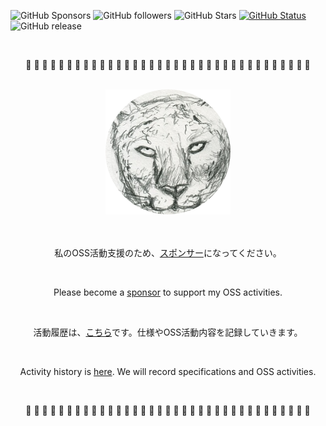 ![GitHub Sponsors](https://img.shields.io/github/sponsors/takkii?style=social) ![GitHub followers](https://img.shields.io/github/followers/takkii?style=social) ![GitHub Stars](https://img.shields.io/github/stars/takkii?style=social) [![GitHub Status](https://img.shields.io/github/last-commit/takkii/takkii.svg?style=flat)](GitHub) ![GitHub release](https://img.shields.io/github/release/takkii/takkii.svg?style=flat)

<br />

<div align="center">
   <p> 🎉 🎉 🎉 🎉 🎉 🎉 🎉 🎉 🎉 🎉 🎉 🎉 🎉 🎉 🎉 🎉 🎉 🎉 🎉 🎉 🎉 🎉 🎉 🎉 🎉 🎉 🎉 🎉 🎉 🎉 🎉 🎉 🎉 🎉 🎉  </p>
</div>

<br />

<div align="center">
  <img src="https://github.com/takkii/takkii/blob/main/images/tiger.png" alt="snow leopard" title="logo">
</div>
<br /><br />

<div align="center">
   <p>私のOSS活動支援のため、<a href="https://github.com/sponsors/takkii">スポンサー</a>になってください。</p>
   <br />
   <p>Please become a <a href="https://github.com/sponsors/takkii">sponsor</a> to support my OSS activities.</p>
   <br />
   <p>活動履歴は、<a href="https://github.com/takkii/takkii/blob/main/news.md">こちら</a>です。仕様やOSS活動内容を記録していきます。</p>
   <br />
   <p>Activity history is <a href="https://github.com/takkii/takkii/blob/main/news.md">here</a>. We will record specifications and OSS activities.</p>
   <br />
</div>

<div align="center">
   <p> 🎉 🎉 🎉 🎉 🎉 🎉 🎉 🎉 🎉 🎉 🎉 🎉 🎉 🎉 🎉 🎉 🎉 🎉 🎉 🎉 🎉 🎉 🎉 🎉 🎉 🎉 🎉 🎉 🎉 🎉 🎉 🎉 🎉 🎉 🎉  </p>
</div>
<br />
<br />
